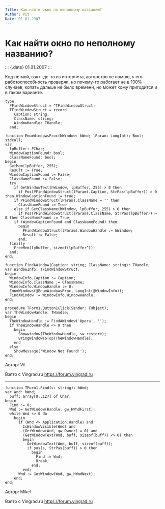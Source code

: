 ```yaml
---
Title: Как найти окно по неполному названию?
Author: Vit
Date: 01.01.2007
---
```


Как найти окно по неполному названию?
=====================================

::: {.date}
01.01.2007
:::

Код не мой, взят где-то из интернета, авторство не помню, я его
работоспособность проверял, но почему-то работает не в 100% случаев,
копать дальше не было времени, но может кому пригодится и в таком
варианте.

    type
      PFindWindowStruct = ^TFindWindowStruct;
      TFindWindowStruct = record
        Caption: string;
        ClassName: string;
        WindowHandle: THandle;
      end;
     
    function EnumWindowsProc(hWindow: hWnd; lParam: LongInt): Bool; stdcall;
    var
      lpBuffer: PChar;
      WindowCaptionFound: bool;
      ClassNameFound: bool;
    begin
      GetMem(lpBuffer, 255);
      Result := True;
      WindowCaptionFound := False;
      ClassNameFound := False;
      try
        if GetWindowText(hWindow, lpBuffer, 255) > 0 then
          if Pos(PFindWindowStruct(lParam).Caption, StrPas(lpBuffer)) > 0 then WindowCaptionFound := true;
        if PFindWindowStruct(lParam).ClassName = '' then
          ClassNameFound := True
        else if GetClassName(hWindow, lpBuffer, 255) > 0 then
          if Pos(PFindWindowStruct(lParam).ClassName, StrPas(lpBuffer)) > 0 then ClassNameFound := True;
        if (WindowCaptionFound and ClassNameFound) then
          begin
            PFindWindowStruct(lParam).WindowHandle := hWindow;
            Result := False;
          end;
      finally
        FreeMem(lpBuffer, sizeof(lpBuffer^));
      end;
    end;
     
    function FindAWindow(Caption: string; ClassName: string): THandle;
    var WindowInfo: TFindWindowStruct;
    begin
      WindowInfo.Caption := Caption;
      WindowInfo.ClassName := ClassName;
      WindowInfo.WindowHandle := 0;
      EnumWindows(@EnumWindowsProc, LongInt(@WindowInfo));
      FindAWindow := WindowInfo.WindowHandle;
    end;
     
    procedure TForm1.Button1Click(Sender: TObject);
    var TheWindowHandle: THandle;
    begin
      TheWindowHandle := FindAWindow('Opera', '');
      if TheWindowHandle <> 0 then
        begin
          Showwindow(TheWindowHandle, sw_restore);
          BringWindowToTop(TheWindowHandle);
        end
      else
        ShowMessage('Window Not Found!');
    end;

Автор: Vit

Взято с Vingrad.ru <https://forum.vingrad.ru>

------------------------------------------------------------------------

    function TForm1.Find(s: string): hWnd;
    var Wnd: hWnd;
      buff: array[0..127] of Char;
    begin
      Find := 0;
      Wnd := GetWindow(Handle, gw_HWndFirst);
      while Wnd <> 0 do
        begin
          if (Wnd <> Application.Handle) and
            IsWindowVisible(Wnd) and
            (GetWindow(Wnd, gw_Owner) = 0) and
            (GetWindowText(Wnd, buff, sizeof(buff)) <> 0) then
            begin
              GetWindowText(Wnd, buff, sizeof(buff));
              if pos(s, StrPas(buff)) > 0 then
                begin
                  Find := Wnd;
                  Break;
                end;
            end;
          Wnd := GetWindow(Wnd, gw_hWndNext);
        end;
    end;

Автор: Mikel

Взято с Vingrad.ru <https://forum.vingrad.ru>
